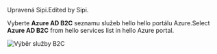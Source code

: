 <span data-ttu-id="5532b-101">Upravená Sipi.</span><span class="sxs-lookup"><span data-stu-id="5532b-101">Edited by Sipi.</span></span>

<span data-ttu-id="5532b-102">Vyberte **Azure AD B2C** seznamu služeb hello hello portálu Azure.</span><span class="sxs-lookup"><span data-stu-id="5532b-102">Select **Azure AD B2C** from hello services list in hello Azure portal.</span></span>

![Výběr služby B2C](media/active-directory-b2c-find-service-settings/select-b2c-service.png)
